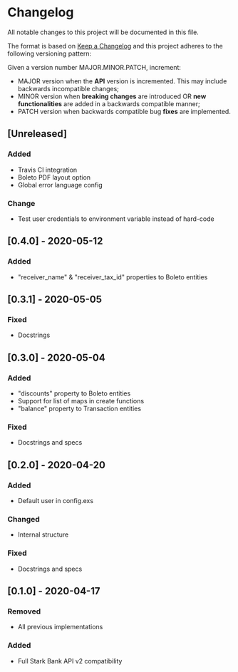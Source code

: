 # Changelog

All notable changes to this project will be documented in this file.

The format is based on [Keep a Changelog](https://keepachangelog.com/en/1.0.0/)
and this project adheres to the following versioning pattern:

Given a version number MAJOR.MINOR.PATCH, increment:

- MAJOR version when the **API** version is incremented. This may include backwards incompatible changes;
- MINOR version when **breaking changes** are introduced OR **new functionalities** are added in a backwards compatible manner;
- PATCH version when backwards compatible bug **fixes** are implemented.


## [Unreleased]
### Added
- Travis CI integration
- Boleto PDF layout option
- Global error language config
### Change
- Test user credentials to environment variable instead of hard-code

## [0.4.0] - 2020-05-12
### Added
- "receiver_name" & "receiver_tax_id" properties to Boleto entities

## [0.3.1] - 2020-05-05
### Fixed
- Docstrings

## [0.3.0] - 2020-05-04
### Added
- "discounts" property to Boleto entities
- Support for list of maps in create functions
- "balance" property to Transaction entities
### Fixed
- Docstrings and specs

## [0.2.0] - 2020-04-20
### Added
- Default user in config.exs
### Changed
- Internal structure
### Fixed
- Docstrings and specs

## [0.1.0] - 2020-04-17
### Removed
- All previous implementations
### Added
- Full Stark Bank API v2 compatibility
